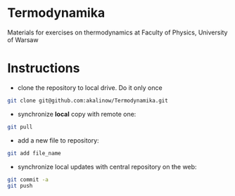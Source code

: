 # Termodynamika
Materials for exercises on thermodynamics at Faculty of Physics, University of Warsaw

# Instructions 

* clone the repository to local drive. Do it only once

```bash
git clone git@github.com:akalinow/Termodynamika.git
```

* synchronize **local** copy with remote one:

```bash
git pull
```

* add a new file to repository:

```bash
git add file_name
```

* synchronize local updates with central repository on the web:

```bash
git commit -a
git push
```